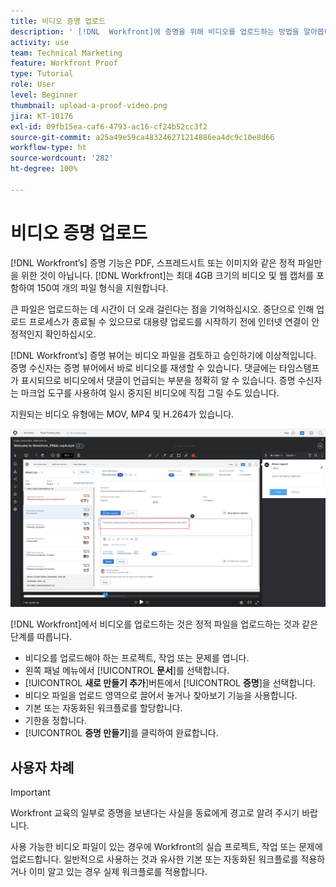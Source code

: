 ```yaml
---
title: 비디오 증명 업로드
description: ' [!DNL  Workfront]에 증명을 위해 비디오를 업로드하는 방법을 알아봅니다.'
activity: use
team: Technical Marketing
feature: Workfront Proof
type: Tutorial
role: User
level: Beginner
thumbnail: upload-a-proof-video.png
jira: KT-10176
exl-id: 09fb15ea-caf6-4793-ac16-cf24b52cc3f2
source-git-commit: a25a49e59ca483246271214886ea4dc9c10e8d66
workflow-type: ht
source-wordcount: '282'
ht-degree: 100%

---
```


# 비디오 증명 업로드

[!DNL Workfront’s] 증명 기능은 PDF, 스프레드시트 또는 이미지와 같은 정적 파일만을 위한 것이 아닙니다. [!DNL Workfront]는 최대 4GB 크기의 비디오 및 웹 캡처를 포함하여 150여 개의 파일 형식을 지원합니다.

큰 파일은 업로드하는 데 시간이 더 오래 걸린다는 점을 기억하십시오. 중단으로 인해 업로드 프로세스가 종료될 수 있으므로 대용량 업로드를 시작하기 전에 인터넷 연결이 안정적인지 확인하십시오.

<!-- For a complete list of uploadable file types, see the article, Supported proofing file types. -->

[!DNL Workfront’s] 증명 뷰어는 비디오 파일을 검토하고 승인하기에 이상적입니다. 증명 수신자는 증명 뷰어에서 바로 비디오를 재생할 수 있습니다. 댓글에는 타임스탬프가 표시되므로 비디오에서 댓글이 언급되는 부분을 정확히 알 수 있습니다. 증명 수신자는 마크업 도구를 사용하여 일시 중지된 비디오에 직접 그릴 수도 있습니다.

지원되는 비디오 유형에는 MOV, MP4 및 H.264가 있습니다. <!-- Check the supported file types list to make sure the video type you use is compatible with Workfront’s proofing features.-->

![비디오 증명 파일의 마크업 이미지](assets/upload-a-proof-of-a-video.png)

[!DNL Workfront]에서 비디오를 업로드하는 것은 정적 파일을 업로드하는 것과 같은 단계를 따릅니다.

* 비디오를 업로드해야 하는 프로젝트, 작업 또는 문제를 엽니다.
* 왼쪽 패널 메뉴에서 [!UICONTROL **문서**]&#x200B;를 선택합니다.
* [!UICONTROL **새로 만들기 추가**]&#x200B;버튼에서 [!UICONTROL **증명**]&#x200B;을 선택합니다.
* 비디오 파일을 업로드 영역으로 끌어서 놓거나 찾아보기 기능을 사용합니다.
* 기본 또는 자동화된 워크플로를 할당합니다.
* 기한을 정합니다.
* [!UICONTROL **증명 만들기**]&#x200B;를 클릭하여 완료합니다.

## 사용자 차례

>[!IMPORTANT]
>
>Workfront 교육의 일부로 증명을 보낸다는 사실을 동료에게 경고로 알려 주시기 바랍니다.


사용 가능한 비디오 파일이 있는 경우에 Workfront의 실습 프로젝트, 작업 또는 문제에 업로드합니다. 일반적으로 사용하는 것과 유사한 기본 또는 자동화된 워크플로를 적용하거나 이미 알고 있는 경우 실제 워크플로를 적용합니다.

